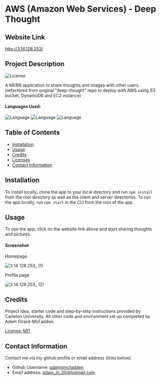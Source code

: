 # AWS (Amazon Web Services) - Deep Thought

## Website Link

http://3.14.128.253/

## Project Description

![License](https://img.shields.io/badge/License-MIT-yellow.svg "License Badge")

A MERN application to share thoughts and images with other users. (refactored from original "deep-thought" repo to deploy with AWS using S3 bucket, DynamoDB and EC2 instance) 

#### Languages Used: 

![Language](https://img.shields.io/badge/HTML-green.svg "Language Badge")
![Language](https://img.shields.io/badge/CSS-blue.svg "Language Badge")
![Language](https://img.shields.io/badge/JavaScript-red.svg "Language Badge")

## Table of Contents

- [Installation](#installation)
- [Usage](#usage)
- [Credits](#credits)
- [Licenses](#licenses)
- [Contact Information](#contact-information)

## Installation

To install locally, clone the app to your local directory and run `npm install` from the root directory as well as the client and server directories. To run the app locally, run `npm start` in the CLI from the root of the app. 

## Usage

To use the app, click on the website link above and start sharing thoughts and pictures. 

#### Screenshot

Homepage

![3 14 128 253_ (1)](https://user-images.githubusercontent.com/83710803/140572190-f5695f23-640e-4c3c-ab32-6fbaadfa9a25.png)

Profile page

![3 14 128 253_ (2)](https://user-images.githubusercontent.com/83710803/140572146-537deef5-d86d-44c1-b9d2-df5164be14b2.png)

## Credits

Project idea, starter code and step-by-step instructions provided by Carleton University. All other code and environment set up completed by Adam Girard-McFadden.

[License: MIT](https://choosealicense.com/licenses/mit/)

## Contact Information

Contact me via my github profile or email address (links below)

- Github Username: [adamgmcfadden](https://github.com/adamgmcfadden)
- Email address: adam_m_20@hotmail.com
